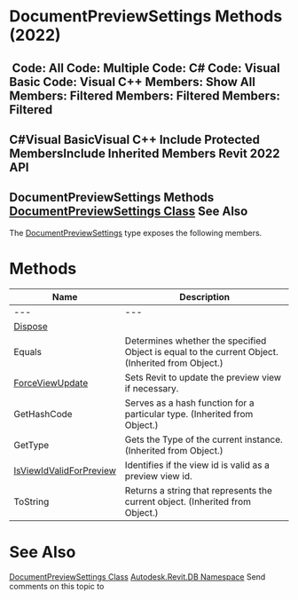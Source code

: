 # DocumentPreviewSettings Methods (2022)

﻿
 Code: All Code: Multiple Code: C# Code: Visual Basic Code: Visual C++  Members: Show All Members: Filtered Members: Filtered Members: Filtered   
---  
C#Visual BasicVisual C++
Include Protected MembersInclude Inherited Members
Revit 2022 API  
---  
DocumentPreviewSettings Methods  
[DocumentPreviewSettings Class](e38ea350-9951-ee05-5e3d-ab7f31815fb3.md "DocumentPreviewSettings Class") See Also  
---  
The [DocumentPreviewSettings](e38ea350-9951-ee05-5e3d-ab7f31815fb3.md "DocumentPreviewSettings Class") type exposes the following members.
# Methods
| Name | Description |
| --- | --- |
| --- | --- | --- |
| [Dispose](775ea199-ae74-23a6-883b-31c3c20742e0.md "Dispose Method") |
| Equals | Determines whether the specified Object is equal to the current Object. (Inherited from Object.) |
| [ForceViewUpdate](b787e706-efb9-22c2-d937-79b8bcc0e2e2.md "ForceViewUpdate Method") | Sets Revit to update the preview view if necessary. |
| GetHashCode | Serves as a hash function for a particular type.  (Inherited from Object.) |
| GetType | Gets the Type of the current instance. (Inherited from Object.) |
| [IsViewIdValidForPreview](a7fac975-16eb-e41c-c6fb-daca3a60fc43.md "IsViewIdValidForPreview Method") | Identifies if the view id is valid as a preview view id. |
| ToString | Returns a string that represents the current object. (Inherited from Object.) |

# See Also
[DocumentPreviewSettings Class](e38ea350-9951-ee05-5e3d-ab7f31815fb3.md "DocumentPreviewSettings Class")
[Autodesk.Revit.DB Namespace](87546ba7-461b-c646-cbb1-2cb8f5bff8b2.md "Autodesk.Revit.DB Namespace")
Send comments on this topic to 